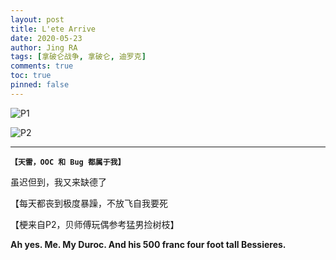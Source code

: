 ```yaml
---
layout: post
title: L'ete Arrive
date: 2020-05-23
author: Jing RA
tags: [拿破仑战争, 拿破仑, 迪罗克]
comments: true
toc: true
pinned: false
---
```


![P1](https://p3-bcy.byteimg.com/img/banciyuan/user/4040113/item/web/17b47/19429870af0a11ea9efc29b9b0c04461.jpg~tplv-banciyuan-w650.image)

<!--more-->

![P2](https://p1-bcy.byteimg.com/img/banciyuan/user/4040113/item/web/17b47/1bff6e80af0a11ea9efc29b9b0c04461.jpeg~tplv-banciyuan-w650.image)

---------


**`【天雷，OOC 和 Bug 都属于我】`**

虽迟但到，我又来缺德了

【每天都丧到极度暴躁，不放飞自我要死

【梗来自P2，贝师傅玩偶参考猛男捡树枝】

**Ah yes. Me. My Duroc. And his 500 franc four foot tall Bessieres.**
